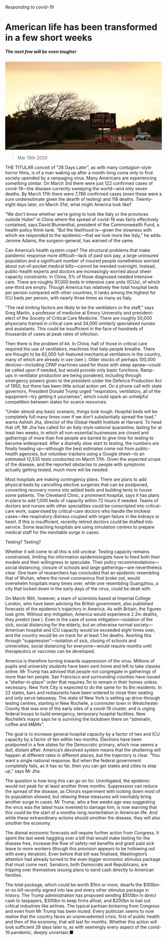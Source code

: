 ###### Responding to covid-19

# American life has been transformed in a few short weeks 

##### The next few will be even tougher 

![image](images/20200321_USP004_0.jpg) 

> Mar 19th 2020 

THE TITULAR conceit of “28 Days Later”, as with many contagion-style horror films, is of a man waking up after a month-long coma only to find society upended by a rampaging virus. Many Americans are experiencing something similar. On March 3rd there were just 122 confirmed cases of covid-19—the disease currently sweeping the world—and only seven deaths. By March 17th there were 7,786 confirmed cases (even these were a sure underestimate given the dearth of testing) and 118 deaths. Twenty-eight days later, on March 31st, what might America look like?

“We don’t know whether we’re going to look like Italy or the provinces outside Hubei” in China where the spread of covid-19 was fairly effectively contained, says David Blumenthal, president of the Commonwealth Fund, a health-policy think-tank. “But the likelihood is—given the slowness with which we responded to the epidemic—that we look more like Italy,” he adds. Jerome Adams, the surgeon-general, has warned of the same.


Can America’s health system cope? The structural problems that make pandemic response more difficult—lack of paid sick pay, a large uninsured population and a significant number of insured people nonetheless worried about out-of-pocket medical bills—cannot be mended overnight. Instead, public-health experts and doctors are increasingly worried about sheer capacity constraints. In China, 5% of those diagnosed needed intensive care. There are roughly 97,000 beds in intensive care units (ICUs), of which one-third are empty. Though America has relatively few total hospital beds per person compared with other countries, it ranks among the highest for ICU beds per person, with nearly three times as many as Italy.

“The real limiting factors are likely to be the ventilators or the staff,” says Greg Martin, a professor of medicine at Emory University and president-elect of the Society of Critical Care Medicine. There are roughly 50,000 physicians trained in critical care and 34,000 similarly specialised nurses and assistants. This could be insufficient in the face of hundreds of thousands of cases at peak rates of infection.

Then there is the problem of kit. In China, half of those in critical care required the use of ventilators, machines that help people breathe. There are thought to be 62,000 full-featured mechanical ventilators in the country, many of which are already in use (see ). Older stocks of perhaps 100,000 devices—including CPAP machines used for those with sleep apnea—could be called upon if needed, but would provide only basic functions. Ramp-ups in ventilator production are being pondered, including through emergency powers given to the president under the Defence Production Act of 1950, but there has been little actual action yet. On a phone call with state governors, President Donald Trump urged “respirators, ventilators, all of the equipment—try getting it yourselves”, which could spark an unhelpful competition between states for scarce resources.

“Under almost any basic scenario, things look tough. Hospital beds will be completely full many times over if we don’t substantially spread the load,” warns Ashish Jha, director of the Global Health Institute at Harvard. To head that off, Mr Jha has called for an Italy-style national quarantine, lasting for at least two weeks, in which all non-essential businesses are closed and gatherings of more than five people are barred to give time for testing to become widespread. After a dismally slow start to testing, the numbers are finally heading up—although the best estimates come not from public-health agencies, but volunteer trackers using a Google sheet—to an estimated 12,535 tests conducted on March 17th. Given the expected scope of the disease, and the reported obstacles to people with symptoms actually getting tested, much more will be needed.

Most hospitals are making contingency plans. There are plans to add physical beds by cancelling elective surgeries that can be postponed, converting recovery rooms into added beds and building tents to house some patients. The Cleveland Clinic, a prominent hospital, says it has plans in place to add 1,000 beds of capacity within 72 hours if needed. Teams of doctors and nurses with other specialities could be conscripted into critical-care work, supervised by critical-care doctors who handle the trickiest cases—like respiratory distress coupled with organ failure in the kidneys or heart. If this is insufficient, recently retired doctors could be drafted into service. Some teaching hospitals are using simulation centres to prepare medical staff for the inevitable surge in cases.

Testing? Testing?

Whether it will come to all this is still unclear. Testing capacity remains constrained, limiting the information epidemiologists have to feed both their models and their willingness to speculate. Their policy recommendations—social distancing, closure of schools and large gatherings—are nevertheless clear. One team of researchers has concluded that an epidemic resembling that of Wuhan, where the novel coronavirus first broke out, would overwhelm hospitals many times over, while one resembling Guangzhou, a city that locked down in the early days of the virus, could be dealt with.

On March 16th, however, a team of scientists based at Imperial College London, who have been advising the British government, also published forecasts of the epidemic’s trajectory in America. As with Britain, the figures look grim. Without any mitigation, America would experience 2.2m deaths, they predict (see ). Even in the case of some mitigation—isolation of the sick, social distancing for the elderly, but an otherwise normal society—American hospital and ICU capacity would be exceeded eight times over, and the country would be on track for at least 1.1m deaths. Averting this through “suppression”—isolation of sick, closing of schools and universities, social distancing for everyone—would require months until therapeutics or vaccines can be developed.

America is therefore turning towards suppression of the virus. Millions of pupils and university students have been sent home and left to take classes online. Mr Trump has advised that people not congregate in gatherings of more than ten people. San Francisco and surrounding counties have issued a “shelter-in-place” order that requires 7m to remain in their homes unless necessary. New York City is expected to do the same for its 8m residents. In 22 states, bars and restaurants have been ordered to close their seating and only serve takeaway. The state of New York is setting up drive-through testing centres, starting in New Rochelle, a commuter town in Westchester County that was one of the early sites of a covid-19 cluster, and is urging federal troops to build emergency, temporary hospital facilities. New Rochelle’s mayor says he is surviving the lockdown there on “adrenalin, coffee and M&amp;Ms”.

The goal is to increase general hospital capacity by a factor of two and ICU capacity by a factor of ten within two months. Elections have been postponed in a few states for the Democratic primary, which now seems a dull, distant affair. America’s devolved system means that the shuttering will happen at different rates in different places, but the trajectory is clear. “You want a single national response. But when the federal government completely fails, as it has so far, then you can get states and cities to step up,” says Mr Jha.

The question is how long this can go on for. Unmitigated, the epidemic would not peak for at least another three months. Suppression can reduce the spread of the disease, as China’s experiment with locking down most of its population showed, but relaxing these measures will inevitably bring another surge in cases. Mr Trump, who a few weeks ago was suggesting the virus was the latest hoax invented to damage him, is now warning that this could be the start of a months-long reorientation in American life. And while these extraordinary actions should smother the disease, they will also smother the economy.

The dismal economic forecasts will require further action from Congress. It spent the last week haggling over a bill that would make testing for the disease free, increase the flow of safety-net benefits and grant paid sick leave to more workers (though this provision appears to be hollowing out with every iteration). Even before that bill was finalised, Washington’s attention had already turned to the even bigger economic stimulus package that must come next. Senators, both Democrats and Republicans, are tripping over themselves issuing plans to send cash directly to American families.

The total package, which could be worth $1trn or more, dwarfs the $100bn-or-so bill recently signed into law and every other stimulus package in history. The Trump administration has proposed sending $500bn in direct cash to taxpayers, $300bn to keep firms afloat, and $200bn to bail out critical industries like airlines. The typical partisan bickering from Congress and even from Mr Trump has been muted. Every politician seems to now realise that the country faces an unprecedented crisis, first of public health and then of the economy, that will last for months. Whether this action will look sufficient 28 days later is, as with seemingly every aspect of the covid-19 pandemic, deeply uncertain.■


